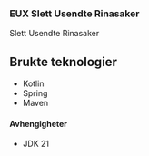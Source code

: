 ### EUX Slett Usendte Rinasaker

Slett Usendte Rinasaker

## Brukte teknologier
* Kotlin
* Spring
* Maven

#### Avhengigheter

* JDK 21
